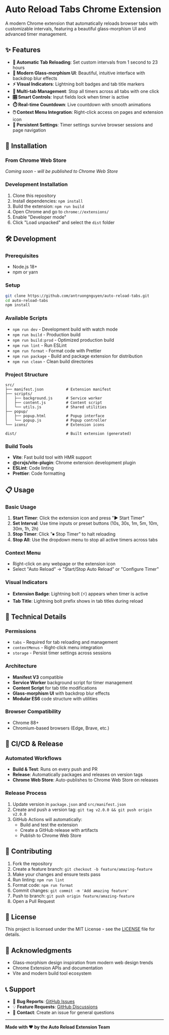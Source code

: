 # Auto Reload Tabs Chrome Extension

A modern Chrome extension that automatically reloads browser tabs with customizable intervals, featuring a beautiful glass-morphism UI and advanced timer management.

## ✨ Features

- **🔄 Automatic Tab Reloading**: Set custom intervals from 1 second to 23 hours
- **🎨 Modern Glass-morphism UI**: Beautiful, intuitive interface with backdrop blur effects
- **⚡ Visual Indicators**: Lightning bolt badges and tab title markers
- **🎯 Multi-tab Management**: Stop all timers across all tabs with one click
- **🎛️ Smart Controls**: Input fields lock when timer is active
- **⏱️ Real-time Countdown**: Live countdown with smooth animations
- **🖱️ Context Menu Integration**: Right-click access on pages and extension icon
- **💾 Persistent Settings**: Timer settings survive browser sessions and page navigation

## 🚀 Installation

### From Chrome Web Store
*Coming soon - will be published to Chrome Web Store*

### Development Installation
1. Clone this repository
2. Install dependencies: `npm install`
3. Build the extension: `npm run build`
4. Open Chrome and go to `chrome://extensions/`
5. Enable "Developer mode"
6. Click "Load unpacked" and select the `dist` folder

## 🛠️ Development

### Prerequisites
- Node.js 18+ 
- npm or yarn

### Setup
```bash
git clone https://github.com/antruongnguyen/auto-reload-tabs.git
cd auto-reload-tabs
npm install
```

### Available Scripts
- `npm run dev` - Development build with watch mode
- `npm run build` - Production build
- `npm run build:prod` - Optimized production build
- `npm run lint` - Run ESLint
- `npm run format` - Format code with Prettier
- `npm run package` - Build and package extension for distribution
- `npm run clean` - Clean build directories

### Project Structure
```
src/
├── manifest.json          # Extension manifest
├── scripts/
│   ├── background.js      # Service worker
│   ├── content.js         # Content script
│   └── utils.js           # Shared utilities
├── popup/
│   ├── popup.html         # Popup interface
│   └── popup.js           # Popup controller
└── icons/                 # Extension icons

dist/                      # Built extension (generated)
```

### Build Tools
- **Vite**: Fast build tool with HMR support
- **@crxjs/vite-plugin**: Chrome extension development plugin
- **ESLint**: Code linting
- **Prettier**: Code formatting

## 📋 Usage

### Basic Usage
1. **Start Timer**: Click the extension icon and press "▶ Start Timer"
2. **Set Interval**: Use time inputs or preset buttons (10s, 30s, 1m, 5m, 10m, 30m, 1h, 2h)
3. **Stop Timer**: Click "⏹ Stop Timer" to halt reloading
4. **Stop All**: Use the dropdown menu to stop all active timers across tabs

### Context Menu
- Right-click on any webpage or the extension icon
- Select "Auto Reload" → "Start/Stop Auto Reload" or "Configure Timer"

### Visual Indicators
- **Extension Badge**: Lightning bolt (⚡) appears when timer is active
- **Tab Title**: Lightning bolt prefix shows in tab titles during reload

## 🔧 Technical Details

### Permissions
- `tabs` - Required for tab reloading and management
- `contextMenus` - Right-click menu integration  
- `storage` - Persist timer settings across sessions

### Architecture
- **Manifest V3** compatible
- **Service Worker** background script for timer management
- **Content Script** for tab title modifications
- **Glass-morphism UI** with backdrop blur effects
- **Modular ES6** code structure with utilities

### Browser Compatibility
- Chrome 88+
- Chromium-based browsers (Edge, Brave, etc.)

## 🚀 CI/CD & Release

### Automated Workflows
- **Build & Test**: Runs on every push and PR
- **Release**: Automatically packages and releases on version tags
- **Chrome Web Store**: Auto-publishes to Chrome Web Store on releases

### Release Process
1. Update version in `package.json` and `src/manifest.json`
2. Create and push a version tag: `git tag v2.0.0 && git push origin v2.0.0`
3. GitHub Actions will automatically:
   - Build and test the extension
   - Create a GitHub release with artifacts
   - Publish to Chrome Web Store

## 🤝 Contributing

1. Fork the repository
2. Create a feature branch: `git checkout -b feature/amazing-feature`
3. Make your changes and ensure tests pass
4. Run linting: `npm run lint`
5. Format code: `npm run format`
6. Commit changes: `git commit -m 'Add amazing feature'`
7. Push to branch: `git push origin feature/amazing-feature`
8. Open a Pull Request

## 📄 License

This project is licensed under the MIT License - see the [LICENSE](LICENSE) file for details.

## 🙏 Acknowledgments

- Glass-morphism design inspiration from modern web design trends
- Chrome Extension APIs and documentation
- Vite and modern build tool ecosystem

## 📞 Support

- 🐛 **Bug Reports**: [GitHub Issues](https://github.com/antruongnguyen/auto-reload-tabs/issues)
- 💡 **Feature Requests**: [GitHub Discussions](https://github.com/antruongnguyen/auto-reload-tabs/discussions)
- 📧 **Contact**: Create an issue for general questions

---

**Made with ❤️ by the Auto Reload Extension Team**
